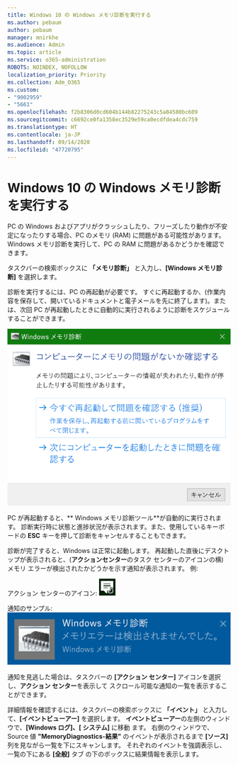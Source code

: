 ```yaml
---
title: Windows 10 の Windows メモリ診断を実行する
ms.author: pebaum
author: pebaum
manager: mnirkhe
ms.audience: Admin
ms.topic: article
ms.service: o365-administration
ROBOTS: NOINDEX, NOFOLLOW
localization_priority: Priority
ms.collection: Adm_O365
ms.custom:
- "9002959"
- "5661"
ms.openlocfilehash: f2b8306d0cd604b144b82275243c5a84580bc609
ms.sourcegitcommit: c6692ce0fa1358ec3529e59ca0ecdfdea4cdc759
ms.translationtype: HT
ms.contentlocale: ja-JP
ms.lasthandoff: 09/14/2020
ms.locfileid: "47720795"
---
```

# <a name="run-windows-memory-diagnostics-in-windows-10"></a>Windows 10 の Windows メモリ診断を実行する

PC の Windows およびアプリがクラッシュしたり、フリーズしたり動作が不安定になったりする場合、PC のメモリ (RAM) に問題がある可能性があります。 Windows メモリ診断を実行して、PC の RAM に問題があるかどうかを確認できます。

タスクバーの検索ボックスに **「メモリ診断」** と入力し、**[Windows メモリ診断]** を選択します。 

診断を実行するには、PC の再起動が必要です。 すぐに再起動するか、(作業内容を保存して、開いているドキュメントと電子メールを先に終了します)。または、次回 PC が再起動したときに自動的に実行されるように診断をスケジュールすることができます。

![Windows メモリ診断](media/windows-memory-diagnostic.png)

PC が再起動すると、** Windows メモリ診断ツール**が自動的に実行されます。 診断実行時に状態と進捗状況が表示されます。また、使用しているキーボードの **ESC** キーを押して診断をキャンセルすることもできます。

診断が完了すると、Windows は正常に起動します。
再起動した直後にデスクトップが表示されると、(**アクションセンター**のタスク センターのアイコンの横) メモリ エラーが検出されたかどうかを示す通知が表示されます。 例:

アクション センターのアイコン: ![アクション センターアイコン](media/action-center-icon.png) 

通知のサンプル: ![メモリ エラーはありません](media/no-memory-errors.png)

通知を見逃した場合は、タスクバーの **[アクション センター]** アイコンを選択 し、**アクション センター**を表示して スクロール可能な通知の一覧を表示することができます。

詳細情報を確認するには、タスクバーの検索ボックスに **「イベント」** と入力して、**[イベントビューアー]** を選択します。 **イベントビューアー**の左側のウィンドウで、**[Windows ログ]、[ システム]** に移動 ます。 右側のウィンドウで、Source 値 **"MemoryDiagnostics-結果"** のイベントが表示されるまで **[ソース]** 列を見ながら一覧を下にスキャンします。 それぞれのイベントを強調表示し、一覧の下にある **[全般]** タブ の下のボックスに結果情報を表示します。
